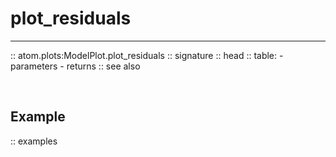# plot_residuals
----------------

:: atom.plots:ModelPlot.plot_residuals
    :: signature
    :: head
    :: table:
        - parameters
        - returns
    :: see also

<br>

## Example

:: examples
